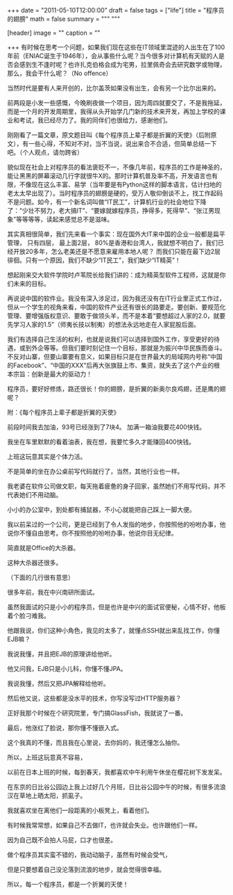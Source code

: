 +++
date = "2011-05-10T12:00:00"
draft = false
tags = ["life"]
title = "程序员的翅膀"
math = false
summary = """ """

[header]
image = ""
caption = ""

+++
有时候在思考一个问题，如果我们现在这些在IT领域里混迹的人出生在了100年前（ENIAC诞生于1946年），会从事些什么呢？当今很多对计算机有天赋的人是否会感到生不逢时呢？也许扎克伯格会成为宅男，拉里佩奇会去研究数学或物理，那么，我会干什么呢？（No offence）

当然时代是要有人来开创的，比尔盖茨如果没有出生，会有另一个比尔出来的。

前两段是小发一些感慨，今晚刷夜做一个项目，因为周四就要交了，不是我拖延，而是一个月的开发周期里，我得从头开始学几门新的技术来开发，再加上学校的课业和考试，我已经尽力了。我的同伴们也很给力，感谢他们。

刚刚看了一篇文章，原文题目叫《每个程序员上辈子都是折翼的天使》（后附原文），有一些心得，不知对不对，当不当说，说出来合不合适，但简单总结一下吧。（个人观点，请勿跨省）

貌似现在社会上对程序员的看法褒贬不一，不像几年前，程序员的工作是神圣的，能让黑黑的屏幕滚动几行字就很牛X的。那时计算机普及率不高，开发语言也有限，不像现在这么丰富、易学（当年要是有Python这样的脚本语言，估计扫地的老太太早出现了）。当时程序员的翅膀是硬的，受万人敬仰倒谈不上，找工作起码不是问题。如今，有一个新名词叫做“IT民工”，计算机行业的社会地位下降了：“少壮不努力，老大搞IT”、“要嫁就嫁程序员，挣得多，死得早”、“张江男现象”等等等等，读起来感觉总不是滋味。

其实真相很简单，我们先来看一个事实：现在国外大IT来中国的企业一般都是扁平管理， 只有四层， 最上面2层， 80%是香港和台湾人，我就想不明白了，我们已经开放20多年，怎么老美还是不愿意来雇用本地人呢？ 而我们只能在最下边2层徘徊。只有一个原因，我们不缺少“IT民工”，我们缺少“IT精英”！

想起刚来交大软件学院时卢苇院长给我们讲的：成为精英型软件工程师，这就是你们未来的目标。

再说说中国的软件业。我没有深入涉足过，因为我还没有在IT行业里正式工作过，但从一个学生的视角来看，中国的软件产业还有很长的路要走。要创新、要规范化管理、要增强版权意识、要敢于做领头羊，而不是本着“要想超过人家的2.0，就要先学习人家的1.5”（师夷长技以制夷）的想法永远地走在人家屁股后面。

我们有选择自己生活的权利，也就是说我们可以选择到国外工作，享受更好的待遇，或到外企等等。但我们要时刻记住一个目标，那就是为振兴中华民族而奋斗。不反对山寨，但要山寨要有意义，如果目标只是在世界最大的局域网内号称“中国的Facebook”、“中国的XXX”后再大张旗鼓上市、集资，就失去了这个产业的根本宗旨：创新是最大的驱动力！

程序员，要好好修炼，路还很长！你的翅膀，是折翼的新奥尔良鸡翅，还是鹰的翅呢？

附：《每个程序员上辈子都是折翼的天使》

前段时间我去加油，93号已经涨到了7块4。 加满一箱油我要花400快钱。

我坐在车里默默的看着油表，我在想，我要忙多久才能赚回400快钱。

上班这玩意其实是个体力活。

不是简单的坐在办公桌前写代码就行了，当然，其他行业也一样。

我老婆在软件公司做文职，每天拖着疲惫的身子回家，虽然她们不用写代码，并不代表她们不用动脑。

小小的办公室中，到处都有捕鼠器，不小心就能把自己踩上一脚大便。

我以前呆过的一个公司，更是已经到了令人发指的地步，你按照他的吩咐办事，他说你不懂自由思考。你不按照他的吩咐办事，他说你目无纪律。

简直就是Office的大杀器。

这种大杀器还很多。

（下面的几行很有意思）

很多年前，我在中兴南研所面试。

虽然我面试的只是小小的程序员，但是也许是中兴的面试官便秘，心情不好，他板着个脸刁难我。

他跟我说，你们这种小角色，我见的太多了，就懂点SSH就出来乱找工作，你懂EJB嘛？

我说我懂，并且把EJB的原理讲给他听。

他又问我，EJB只是小儿科，你懂不懂JPA。

我说我懂，然后又把JPA解释给他听。

然后他又说，这些都是没水平的技术，你写没写过HTTP服务器？

正好我那个时候在个研究院里，专门搞GlassFish，我就说了一番。

最后，他涨红了脸说，那你懂不懂嵌入式。

这个我真的不懂，而且我在心里说，去你妈的，我还懂怎么抽你。

所以，上班这玩意真不容易，

以前在日本上班的时候，每到春天，我都喜欢中午利用午休坐在樱花树下发发呆。

在东京的日比谷公园边上我上过好几个月班，日比谷公园中午的时候，有很多流浪汉在草地上晒太阳，抓虱子。

我就喜欢坐在离他们一段距离的小板凳上，看着他们。

有时候我常常想，如果自己不去做IT，也许就会失业。也许跟他们一样。

因为自己既不会拍人马屁，口才也很差。

做个程序员其实蛮不错的，我动动脑子，虽然有时候会受气，

但是只要想着自己没沦落到流浪的地步，就会觉得很幸福。

所以，每一个程序员，都是一个折翼的天使！

